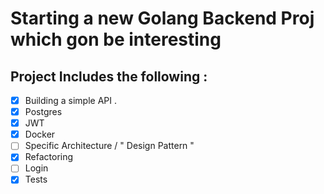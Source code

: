 # Starting a new Golang Backend Proj which gon be interesting 

## Project Includes the following : 
- [x] Building a simple API .
- [x] Postgres
- [x] JWT 
- [x] Docker
- [ ] Specific Architecture / " Design Pattern  " 
- [x] Refactoring
- [ ] Login 
- [x] Tests